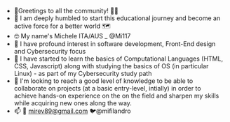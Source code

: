 - 👋Greetings to all the community! 🙋‍♂️ 
- 🤝 I am deeply humbled to start this educational journey and become an active force for a better world 🗺️
- 🤓 My name's Michele ITA/AUS _ @Mi117
- 👀 I have profound interest in software development, Front-End design and Cybersecurity focus
- 🌱 I have started to learn the basics of Computational Languages (HTML, CSS, Javascript) along with studying the basics of OS (in particular Linux) - as part of my Cybersecurity study path
- 💞️ I'm looking to reach a good level of knowledge to be able to collaborate on projects (at a basic entry-level, intially) in order to achieve hands-on experience on the
      on the field and sharpen my skills while acquiring new ones along the way.
- 📫 📧 mirev89@gmail.com 
      🐦@mifilandro
      

<!---
Mi117/Mi117 is a ✨ special ✨ repository because its `README.md` (this file) appears on your GitHub profile.
You can click the Preview link to take a look at your changes.
--->

